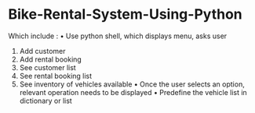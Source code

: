 # Bike-Rental-System-Using-Python
Which include :
• Use python shell, which displays menu, asks user
  1. Add customer
  2. Add rental booking
  3. See customer list
  4. See rental booking list
  5. See inventory of vehicles available
• Once the user selects an option, relevant operation needs to be displayed
• Predefine the vehicle list in dictionary or list
